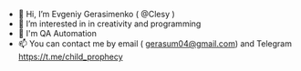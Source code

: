 - 👋 Hi, I’m Evgeniy Gerasimenko ( @Clesy )
- 👀 I’m interested in in creativity and programming
- 🌱 I'm QA Automation
- 📫 You can contact me by email ( gerasum04@gmail.com) and Telegram https://t.me/child_prophecy

